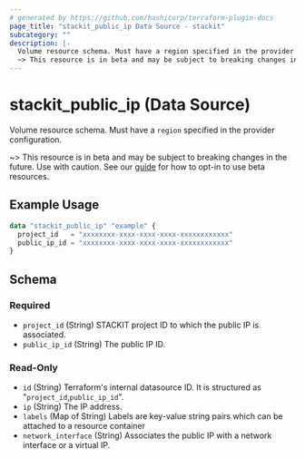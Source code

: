 ```yaml
---
# generated by https://github.com/hashicorp/terraform-plugin-docs
page_title: "stackit_public_ip Data Source - stackit"
subcategory: ""
description: |-
  Volume resource schema. Must have a region specified in the provider configuration.
  ~> This resource is in beta and may be subject to breaking changes in the future. Use with caution. See our guide https://registry.terraform.io/providers/stackitcloud/stackit/latest/docs/guides/opting_into_beta_resources for how to opt-in to use beta resources.
---
```


# stackit_public_ip (Data Source)

Volume resource schema. Must have a `region` specified in the provider configuration.

~> This resource is in beta and may be subject to breaking changes in the future. Use with caution. See our [guide](https://registry.terraform.io/providers/stackitcloud/stackit/latest/docs/guides/opting_into_beta_resources) for how to opt-in to use beta resources.

## Example Usage

```terraform
data "stackit_public_ip" "example" {
  project_id   = "xxxxxxxx-xxxx-xxxx-xxxx-xxxxxxxxxxxx"
  public_ip_id = "xxxxxxxx-xxxx-xxxx-xxxx-xxxxxxxxxxxx"
}
```

<!-- schema generated by tfplugindocs -->
## Schema

### Required

- `project_id` (String) STACKIT project ID to which the public IP is associated.
- `public_ip_id` (String) The public IP ID.

### Read-Only

- `id` (String) Terraform's internal datasource ID. It is structured as "`project_id`,`public_ip_id`".
- `ip` (String) The IP address.
- `labels` (Map of String) Labels are key-value string pairs which can be attached to a resource container
- `network_interface` (String) Associates the public IP with a network interface or a virtual IP.
